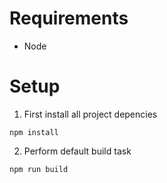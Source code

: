 # Requirements
- Node

# Setup
1. First install all project depencies
```
npm install
```

2. Perform default build task
```
npm run build
```